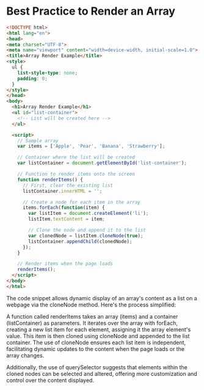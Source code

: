 # Best Practice to Render an Array

```html
<!DOCTYPE html>
<html lang="en">
<head>
<meta charset="UTF-8">
<meta name="viewport" content="width=device-width, initial-scale=1.0">
<title>Array Render Example</title>
<style>
  ul {
    list-style-type: none;
    padding: 0;
  }
</style>
</head>
<body>
  <h1>Array Render Example</h1>
  <ul id="list-container">
    <!-- List will be created here -->
  </ul>

  <script>
    // Sample array
    var items = ['Apple', 'Pear', 'Banana', 'Strawberry'];

    // Container where the list will be created
    var listContainer = document.getElementById('list-container');

    // Function to render items onto the screen
    function renderItems() {
      // First, clear the existing list
      listContainer.innerHTML = '';

      // Create a node for each item in the array
      items.forEach(function(item) {
        var listItem = document.createElement('li');
        listItem.textContent = item;

        // Clone the node and append it to the list
        var clonedNode = listItem.cloneNode(true);
        listContainer.appendChild(clonedNode);
      });
    }

    // Render items when the page loads
    renderItems();
  </script>
</body>
</html>
```

The code snippet allows dynamic display of an array's content as a list on a webpage via the cloneNode method. Here's the process simplified:

A function called renderItems takes an array (items) and a container (listContainer) as parameters. It iterates over the array with forEach, creating a new list item for each element, assigning it the array element's value. This item is then cloned using cloneNode and appended to the list container. The use of cloneNode ensures each list item is independent, facilitating dynamic updates to the content when the page loads or the array changes.

Additionally, the use of querySelector suggests that elements within the cloned nodes can be selected and altered, offering more customization and control over the content displayed.
